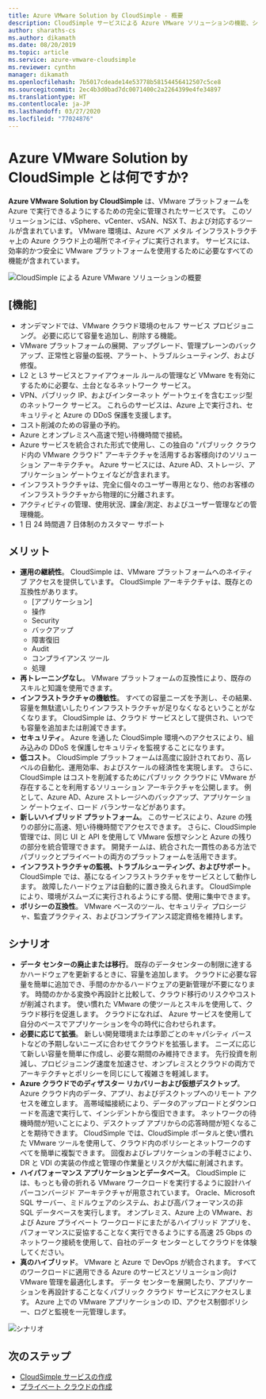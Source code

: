 ```yaml
---
title: Azure VMware Solution by CloudSimple - 概要
description: CloudSimple サービスによる Azure VMware ソリューションの機能、シナリオ、および利点について説明します。
author: sharaths-cs
ms.author: dikamath
ms.date: 08/20/2019
ms.topic: article
ms.service: azure-vmware-cloudsimple
ms.reviewer: cynthn
manager: dikamath
ms.openlocfilehash: 7b5017cdeade14e53778b58154456412507c5ce8
ms.sourcegitcommit: 2ec4b3d0bad7dc0071400c2a2264399e4fe34897
ms.translationtype: HT
ms.contentlocale: ja-JP
ms.lasthandoff: 03/27/2020
ms.locfileid: "77024876"
---
```

# <a name="what-is-azure-vmware-solution-by-cloudsimple"></a>Azure VMware Solution by CloudSimple とは何ですか?

**Azure VMware Solution by CloudSimple** は、VMware プラットフォームを Azure で実行できるようにするための完全に管理されたサービスです。 このソリューションには、vSphere、vCenter、vSAN、NSX T、および対応するツールが含まれています。 VMware 環境は、Azure ベア メタル インフラストラクチャ上の Azure クラウド上の場所でネイティブに実行されます。 サービスには、効率的かつ安全に VMware プラットフォームを使用するために必要なすべての機能が含まれています。

![CloudSimple による Azure VMware ソリューションの概要](media/azure-vmware-solution-by-cloudsimple.png)

## <a name="features"></a>[機能]

* オンデマンドでは、VMware クラウド環境のセルフ サービス プロビジョニング。 必要に応じて容量を追加し、削除する機能。
* VMware プラットフォームの展開、アップグレード、管理プレーンのバックアップ、正常性と容量の監視、アラート、トラブルシューティング、および修復。
* L2 と L3 サービスとファイアウォール ルールの管理など VMware を有効にするために必要な、土台となるネットワーク サービス。
* VPN、パブリック IP、およびインターネット ゲートウェイを含むエッジ型のネットワーク サービス。 これらのサービスは、Azure 上で実行され、セキュリティと Azure の DDoS 保護を支援します。
* コスト削減のための容量の予約。
* Azure とオンプレミスへ高速で短い待機時間で接続。
* Azure サービスを統合された形式で使用し、この独自の "パブリック クラウド内の VMware クラウド" アーキテクチャを活用するお客様向けのソリューション アーキテクチャ。 Azure サービスには、Azure AD、ストレージ、アプリケーション ゲートウェイなどが含まれます。
* インフラストラクチャは、完全に個々のユーザー専用となり、他のお客様のインフラストラクチャから物理的に分離されます。
* アクティビティの管理、使用状況、課金/測定、およびユーザー管理などの管理機能。
* 1 日 24 時間週 7 日体制のカスタマー サポート

## <a name="benefits"></a>メリット

* **運用の継続性**。 CloudSimple は、VMware プラットフォームへのネイティブ アクセスを提供しています。 CloudSimple アーキテクチャは、既存との互換性があります。
    * [アプリケーション]
    * 操作
    * Security
    * バックアップ
    * 障害復旧
    * Audit
    * コンプライアンス ツール
    * 処理
* **再トレーニングなし**。 VMware プラットフォームの互換性により、既存のスキルと知識を使用できます。
* **インフラストラクチャの機敏性**。 すべての容量ニーズを予測し、その結果、容量を無駄遣いしたりインフラストラクチャが足りなくなるということがなくなります。 CloudSimple は、クラウド サービスとして提供され、いつでも容量を追加または削減できます。
* **セキュリティ**。 Azure を通した CloudSimple 環境へのアクセスにより、組み込みの DDoS を保護しセキュリティを監視することになります。
* **低コスト**。 CloudSimple プラットフォームは高度に設計されており、高レベルの自動化、運用効率、およびスケールの経済性を実現します。 さらに、CloudSimple はコストを削減するためにパブリック クラウドに VMware が存在することを利用するソリューション アーキテクチャを公開します。 例として、Azure AD、Azure ストレージへのバックアップ、アプリケーション ゲートウェイ、ロード バランサーなどがあります。
* **新しいハイブリッド プラットフォーム**。 このサービスにより、Azure の残りの部分に高速、短い待機時間でアクセスできます。 さらに、CloudSimple 管理では、同じ UI と API を使用して VMware 仮想マシンと Azure の残りの部分を統合管理できます。 開発チームは、統合された一貫性のある方法でパブリックとプライベートの両方のプラットフォームを活用できます。
* **インフラストラクチャの監視、トラブルシューティング、およびサポート**。 CloudSimple では、基になるインフラストラクチャをサービスとして動作します。 故障したハードウェアは自動的に置き換えられます。 CloudSimple により、環境がスムーズに実行されるようにする間、使用に集中できます。
* **ポリシーの互換性**。 VMware ベースのツール、セキュリティ プロシージャ、監査プラクティス、およびコンプライアンス認定資格を維持します。

## <a name="scenarios"></a>シナリオ

* **データ センターの廃止または移行**。 既存のデータセンターの制限に達するかハードウェアを更新するときに、容量を追加します。 クラウドに必要な容量を簡単に追加でき、手間のかかるハードウェアの更新管理が不要になります。 時間のかかる変換や再設計と比較して、クラウド移行のリスクやコストが削減されます。 使い慣れた VMware の使ツールとスキルを使用して、クラウド移行を促進します。 クラウドになれば、 Azure サービスを使用して自分のペースでアプリケーションを今の時代に合わせられます。
* **必要に応じて拡張**。 新しい開発環境または季節ごとのキャパシティ バーストなどの予期しないニーズに合わせてクラウドを拡張します。 ニーズに応じて新しい容量を簡単に作成し、必要な期間のみ維持できます。 先行投資を削減し、プロビジョニング速度を加速させ、オンプレミスとクラウドの両方でアーキテクチャとポリシーを同じにして複雑さを軽減します。
* **Azure クラウドでのディザスター リカバリーおよび仮想デスクトップ**。 Azure クラウド内のデータ、アプリ、およびデスクトップへのリモート アクセスを確立します。 高帯域幅接続により、データのアップロードとダウンロードを高速で実行して、インシデントから復旧できます。 ネットワークの待機時間が短いことにより、デスクトップ アプリからの応答時間が短くなることを期待できます。 CloudSimple では、CloudSimple ポータルと使い慣れた VMware ツールを使用して、クラウド内のポリシーとネットワークのすべてを簡単に複製できます。 回復およびレプリケーションの手軽さにより、DR と VDI の実装の作成と管理の作業量とリスクが大幅に削減されます。
* **ハイパフォーマンス アプリケーションとデータベース**。 CloudSimple には、もっとも骨の折れる VMware ワークロードを実行するように設計ハイパーコンバージド アーキテクチャが用意されています。 Oracle、Microsoft SQL サーバー、ミドルウェアのシステム、および高パフォーマンスの非 SQL データベースを実行します。 オンプレミス、Azure 上の VMware、および Azure プライベート ワークロードにまたがるハイブリッド アプリを、パフォーマンスに妥協することなく実行できるようにする高速 25 Gbps のネットワーク接続を使用して、自社のデータ センターとしてクラウドを体験してください。
* **真のハイブリッド**。 VMware と Azure で DevOps が統合されます。 すべてのワークロードに適用できる Azure のサービスとソリューション向け VMware 管理を最適化します。 データ センターを展開したり、アプリケーションを再設計することなくパブリック クラウド サービスにアクセスします。 Azure 上での VMware アプリケーションの ID、アクセス制御ポリシー、ログと監視を一元管理します。

![シナリオ](media/cloudsimple-scenarios.png)

## <a name="next-steps"></a>次のステップ

* [CloudSimple サービスの作成](quickstart-create-cloudsimple-service.md)
* [プライベート クラウドの作成](quickstart-create-private-cloud.md)
